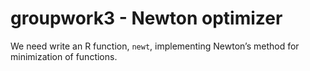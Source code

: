 # groupwork3 - Newton optimizer  
We need write an R function, `newt`, implementing Newton’s method for minimization of functions.
